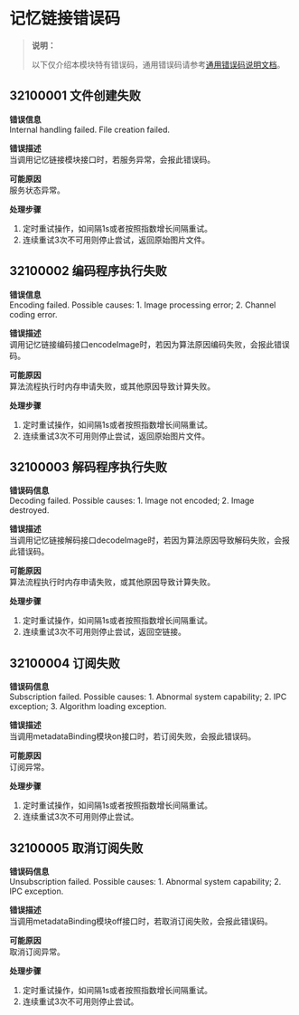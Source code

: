 # 记忆链接错误码

> **说明：**
>
> 以下仅介绍本模块特有错误码，通用错误码请参考[通用错误码说明文档](../errorcode-universal.md)。

## 32100001 文件创建失败  
**错误信息**  
Internal handling failed. File creation failed.  

**错误描述**  
当调用记忆链接模块接口时，若服务异常，会报此错误码。  

**可能原因**  
服务状态异常。  

**处理步骤**
1. 定时重试操作，如间隔1s或者按照指数增长间隔重试。  
2. 连续重试3次不可用则停止尝试，返回原始图片文件。  


## 32100002 编码程序执行失败  
**错误信息**  
Encoding failed. Possible causes: 1. Image processing error; 2. Channel coding error. 

**错误描述**  
调用记忆链接编码接口encodeImage时，若因为算法原因编码失败，会报此错误码。

**可能原因**  
算法流程执行时内存申请失败，或其他原因导致计算失败。  

**处理步骤**  
1. 定时重试操作，如间隔1s或者按照指数增长间隔重试。  
2. 连续重试3次不可用则停止尝试，返回原始图片文件。  

## 32100003 解码程序执行失败  
**错误码信息**  
Decoding failed. Possible causes: 1. Image not encoded; 2. Image destroyed. 

**错误描述**  
当调用记忆链接解码接口decodeImage时，若因为算法原因导致解码失败，会报此错误码。

**可能原因**  
算法流程执行时内存申请失败，或其他原因导致计算失败。  

**处理步骤**  
1. 定时重试操作，如间隔1s或者按照指数增长间隔重试。  
2. 连续重试3次不可用则停止尝试，返回空链接。  


## 32100004 订阅失败  
**错误码信息**  
Subscription failed. Possible causes: 1. Abnormal system capability; 2. IPC exception; 3. Algorithm loading exception. 

**错误描述**  
当调用metadataBinding模块on接口时，若订阅失败，会报此错误码。

**可能原因**  
订阅异常。  

**处理步骤**  
1. 定时重试操作，如间隔1s或者按照指数增长间隔重试。
2. 连续重试3次不可用则停止尝试。  

## 32100005 取消订阅失败  

**错误码信息**  
Unsubscription failed. Possible causes: 1. Abnormal system capability; 2. IPC exception. 

**错误描述**  
当调用metadataBinding模块off接口时，若取消订阅失败，会报此错误码。  

**可能原因**  
取消订阅异常。  

**处理步骤**
1. 定时重试操作，如间隔1s或者按照指数增长间隔重试。
2. 连续重试3次不可用则停止尝试。